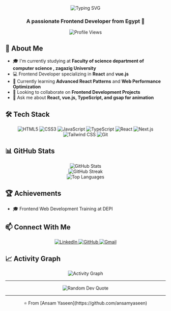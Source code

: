 <div align="center">
  <img src="https://readme-typing-svg.herokuapp.com?font=Fira+Code&weight=500&size=40&pause=1000&color=3B82F6&center=true&vCenter=true&width=600&height=100&lines=Hi+%F0%9F%91%8B%2C+I'm+ansam+yaseen;Frontend+Developer" alt="Typing SVG" />
</div>

<h3 align="center">A passionate Frontend Developer from Egypt 🌟</h3>

<p align="center">
  <img src="https://komarev.com/ghpvc/?username=mohamedsamy04&label=Profile%20views&color=3b82f6&style=flat" alt="Profile Views" />
</p>

## 🚀 About Me

- 🎓 I'm currently studying at **Faculty of science department of computer science , zagazig University**
- 💻 Frontend Developer specializing in **React** and **vue.js**
- 🌱 Currently learning **Advanced React Patterns** and **Web Performance Optimization**
- 👯 Looking to collaborate on **Frontend Development Projects**
- 💬 Ask me about **React, vue.js, TypeScript, and gsap for animation**

## 🛠️ Tech Stack

<p align="center">
  <img src="https://img.shields.io/badge/HTML5-E34F26?style=for-the-badge&logo=html5&logoColor=white" alt="HTML5" />
  <img src="https://img.shields.io/badge/CSS3-1572B6?style=for-the-badge&logo=css3&logoColor=white" alt="CSS3" />
  <img src="https://img.shields.io/badge/JavaScript-F7DF1E?style=for-the-badge&logo=javascript&logoColor=black" alt="JavaScript" />
  <img src="https://img.shields.io/badge/TypeScript-007ACC?style=for-the-badge&logo=typescript&logoColor=white" alt="TypeScript" />
  <img src="https://img.shields.io/badge/React-20232A?style=for-the-badge&logo=react&logoColor=61DAFB" alt="React" />
  <img src="https://img.shields.io/badge/vue.js-000000?style=for-the-badge&logo=vue.js&logoColor=white" alt="Next.js" />
  <img src="https://img.shields.io/badge/Tailwind_CSS-38B2AC?style=for-the-badge&logo=tailwind-css&logoColor=white" alt="Tailwind CSS" />
  <img src="https://img.shields.io/badge/Git-F05032?style=for-the-badge&logo=git&logoColor=white" alt="Git" />
</p>

## 📊 GitHub Stats

<div align="center">
  <img src="https://github-readme-stats.vercel.app/api?username=mohamedsamy04&show_icons=true&theme=tokyonight" alt="GitHub Stats" />
</div>

<div align="center">
  <img src="https://github-readme-streak-stats.herokuapp.com/?user=mohamedsamy04&theme=tokyonight" alt="GitHub Streak" />
</div>

<div align="center">
  <img src="https://github-readme-stats.vercel.app/api/top-langs/?username=mohamedsamy04&layout=compact&theme=tokyonight" alt="Top Languages" />
</div>


## 🏆 Achievements
- 🎓 Frontend Web Development Training at DEPI

## 📫 Connect With Me

<p align="center">
  <a href="https://www.linkedin.com/in/ansam-yaseen-3b7a781b7/" target="_blank">
    <img src="https://img.shields.io/badge/LinkedIn-0077B5?style=for-the-badge&logo=linkedin&logoColor=white" alt="LinkedIn" />
  </a>
  <a href="https://github.com/ansamyaseen" target="_blank">
    <img src="https://img.shields.io/badge/GitHub-100000?style=for-the-badge&logo=github&logoColor=white" alt="GitHub" />
  </a>
  <a href="mailto:ansamyaseen80@gmail.com">
    <img src="https://img.shields.io/badge/Gmail-D14836?style=for-the-badge&logo=gmail&logoColor=white" alt="Gmail" />
  </a>
</p>

## 📈 Activity Graph

<div align="center">
  <img alt="Activity Graph" src="https://github-readme-activity-graph.vercel.app/graph?username=ansam04&theme=tokyo-night" />
</div>

---

<div align="center">
  <img src="https://quotes-github-readme.vercel.app/api?type=horizontal&theme=tokyonight" alt="Random Dev Quote" />
</div>

---

<div align="center">
  ⭐️ From [Ansam Yaseen](https://github.com/ansamyaseen)
</div>
